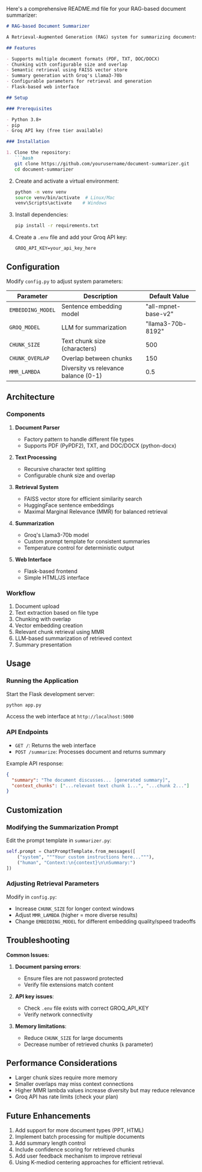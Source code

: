 Here's a comprehensive README.md file for your RAG-based document summarizer:

```markdown
# RAG-based Document Summarizer

A Retrieval-Augmented Generation (RAG) system for summarizing documents, supporting PDF, TXT, and DOC/DOCX formats. The system extracts key information using semantic search and generates concise summaries with LLMs.

## Features

- Supports multiple document formats (PDF, TXT, DOC/DOCX)
- Chunking with configurable size and overlap
- Semantic retrieval using FAISS vector store
- Summary generation with Groq's Llama3-70b
- Configurable parameters for retrieval and generation
- Flask-based web interface

## Setup

### Prerequisites

- Python 3.8+
- pip
- Groq API key (free tier available)

### Installation

1. Clone the repository:
   ```bash
   git clone https://github.com/yourusername/document-summarizer.git
   cd document-summarizer
   ```

2. Create and activate a virtual environment:
   ```bash
   python -m venv venv
   source venv/bin/activate  # Linux/Mac
   venv\Scripts\activate    # Windows
   ```

3. Install dependencies:
   ```bash
   pip install -r requirements.txt
   ```

4. Create a `.env` file and add your Groq API key:
   ```
   GROQ_API_KEY=your_api_key_here
   ```

## Configuration

Modify `config.py` to adjust system parameters:

| Parameter | Description | Default Value |
|-----------|------------|---------------|
| `EMBEDDING_MODEL` | Sentence embedding model | "all-mpnet-base-v2" |
| `GROQ_MODEL` | LLM for summarization | "llama3-70b-8192" |
| `CHUNK_SIZE` | Text chunk size (characters) | 500 |
| `CHUNK_OVERLAP` | Overlap between chunks | 150 |
| `MMR_LAMBDA` | Diversity vs relevance balance (0-1) | 0.5 |

## Architecture

### Components

1. **Document Parser**
   - Factory pattern to handle different file types
   - Supports PDF (PyPDF2), TXT, and DOC/DOCX (python-docx)

2. **Text Processing**
   - Recursive character text splitting
   - Configurable chunk size and overlap

3. **Retrieval System**
   - FAISS vector store for efficient similarity search
   - HuggingFace sentence embeddings
   - Maximal Marginal Relevance (MMR) for balanced retrieval

4. **Summarization**
   - Groq's Llama3-70b model
   - Custom prompt template for consistent summaries
   - Temperature control for deterministic output

5. **Web Interface**
   - Flask-based frontend
   - Simple HTML/JS interface

### Workflow

1. Document upload
2. Text extraction based on file type
3. Chunking with overlap
4. Vector embedding creation
5. Relevant chunk retrieval using MMR
6. LLM-based summarization of retrieved context
7. Summary presentation

## Usage

### Running the Application

Start the Flask development server:
```bash
python app.py
```

Access the web interface at `http://localhost:5000`

### API Endpoints

- `GET /`: Returns the web interface
- `POST /summarize`: Processes document and returns summary

Example API response:
```json
{
  "summary": "The document discusses... [generated summary]",
  "context_chunks": ["...relevant text chunk 1...", "...chunk 2..."]
}
```

## Customization

### Modifying the Summarization Prompt

Edit the prompt template in `summarizer.py`:
```python
self.prompt = ChatPromptTemplate.from_messages([
    ("system", """Your custom instructions here..."""),
    ("human", "Context:\n{context}\n\nSummary:")
])
```

### Adjusting Retrieval Parameters

Modify in `config.py`:
- Increase `CHUNK_SIZE` for longer context windows
- Adjust `MMR_LAMBDA` (higher = more diverse results)
- Change `EMBEDDING_MODEL` for different embedding quality/speed tradeoffs

## Troubleshooting

**Common Issues:**

1. **Document parsing errors**:
   - Ensure files are not password protected
   - Verify file extensions match content

2. **API key issues**:
   - Check `.env` file exists with correct GROQ_API_KEY
   - Verify network connectivity

3. **Memory limitations**:
   - Reduce `CHUNK_SIZE` for large documents
   - Decrease number of retrieved chunks (`k` parameter)

## Performance Considerations

- Larger chunk sizes require more memory
- Smaller overlaps may miss context connections
- Higher MMR lambda values increase diversity but may reduce relevance
- Groq API has rate limits (check your plan)

## Future Enhancements

1. Add support for more document types (PPT, HTML)
2. Implement batch processing for multiple documents
3. Add summary length control
4. Include confidence scoring for retrieved chunks
5. Add user feedback mechanism to improve retrieval
6. Using K-mediod centering approaches for efficient retrieval.